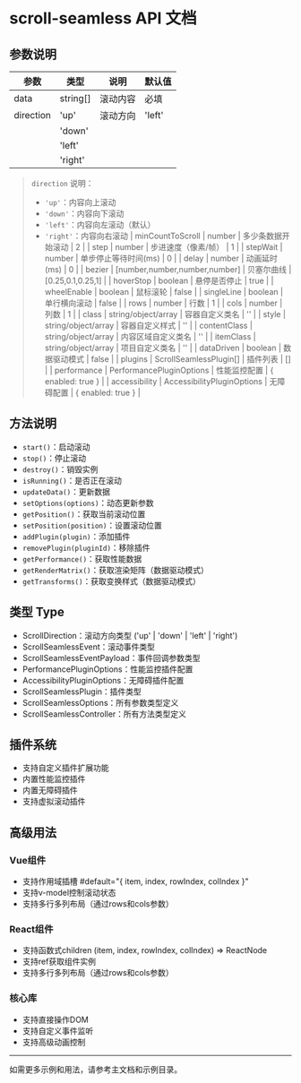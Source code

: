 # scroll-seamless API 文档

## 参数说明
| 参数 | 类型 | 说明 | 默认值 |
| ---- | ---- | ---- | ------ |
| data | string[] | 滚动内容 | 必填 |
| direction | 'up' | 滚动方向 | 'left' |
|           | 'down' |           |        |
|           | 'left' |           |        |
|           | 'right' |           |        |
> `direction` 说明：
> - `'up'`：内容向上滚动
> - `'down'`：内容向下滚动
> - `'left'`：内容向左滚动（默认）
> - `'right'`：内容向右滚动
| minCountToScroll | number | 多少条数据开始滚动 | 2 |
| step | number | 步进速度（像素/帧） | 1 |
| stepWait | number | 单步停止等待时间(ms) | 0 |
| delay | number | 动画延时(ms) | 0 |
| bezier | [number,number,number,number] | 贝塞尔曲线 | [0.25,0.1,0.25,1] |
| hoverStop | boolean | 悬停是否停止 | true |
| wheelEnable | boolean | 鼠标滚轮 | false |
| singleLine | boolean | 单行横向滚动 | false |
| rows | number | 行数 | 1 |
| cols | number | 列数 | 1 |
| class | string/object/array | 容器自定义类名 | '' |
| style | string/object/array | 容器自定义样式 | '' |
| contentClass | string/object/array | 内容区域自定义类名 | '' |
| itemClass | string/object/array | 项目自定义类名 | '' |
| dataDriven | boolean | 数据驱动模式 | false |
| plugins | ScrollSeamlessPlugin[] | 插件列表 | [] |
| performance | PerformancePluginOptions | 性能监控配置 | { enabled: true } |
| accessibility | AccessibilityPluginOptions | 无障碍配置 | { enabled: true } |

## 方法说明
- `start()`：启动滚动
- `stop()`：停止滚动
- `destroy()`：销毁实例
- `isRunning()`：是否正在滚动
- `updateData()`：更新数据
- `setOptions(options)`：动态更新参数
- `getPosition()`：获取当前滚动位置
- `setPosition(position)`：设置滚动位置
- `addPlugin(plugin)`：添加插件
- `removePlugin(pluginId)`：移除插件
- `getPerformance()`：获取性能数据
- `getRenderMatrix()`：获取渲染矩阵（数据驱动模式）
- `getTransforms()`：获取变换样式（数据驱动模式）

## 类型 Type
- ScrollDirection：滚动方向类型 ('up' | 'down' | 'left' | 'right')
- ScrollSeamlessEvent：滚动事件类型
- ScrollSeamlessEventPayload：事件回调参数类型
- PerformancePluginOptions：性能监控插件配置
- AccessibilityPluginOptions：无障碍插件配置
- ScrollSeamlessPlugin：插件类型
- ScrollSeamlessOptions：所有参数类型定义
- ScrollSeamlessController：所有方法类型定义

## 插件系统
- 支持自定义插件扩展功能
- 内置性能监控插件
- 内置无障碍插件
- 支持虚拟滚动插件

## 高级用法
### Vue组件
- 支持作用域插槽 #default="{ item, index, rowIndex, colIndex }"
- 支持v-model控制滚动状态
- 支持多行多列布局（通过rows和cols参数）

### React组件
- 支持函数式children (item, index, rowIndex, colIndex) => ReactNode
- 支持ref获取组件实例
- 支持多行多列布局（通过rows和cols参数）

### 核心库
- 支持直接操作DOM
- 支持自定义事件监听
- 支持高级动画控制

---

如需更多示例和用法，请参考主文档和示例目录。 
